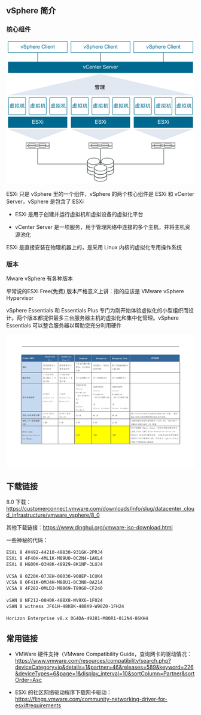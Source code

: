 ## vSphere 简介

### 核心组件

![img](./.assets/vSphere简介/20210221120348596.png)

ESXi 只是 vSphere 里的一个组件，vSphere 的两个核心组件是 ESXi 和 vCenter Server，vSphere 是包含了 ESXi

- ESXi 是用于创建并运行虚拟机和虚拟设备的虚拟化平台

- vCenter Server 是一项服务，用于管理网络中连接的多个主机，并将主机资源池化

ESXi 是直接安装在物理机器上的，是采用 Linux 内核的虚拟化专用操作系统

### 版本

Mware vSphere 有各种版本

平常说的ESXi Free(免费) 版本严格意义上讲：指的应该是 VMware vSphere Hypervisor

vSphere Essentials 和 Essentials Plus 专门为刚开始体验虚拟化的小型组织而设计。两个版本都提供最多三台服务器主机的虚拟化和集中化管理。vSphere Essentials 可以整合服务器以帮助您充分利用硬件

![img](./.assets/vSphere简介/af70bb8a-87a2-4a06-844c-933f4d9db9f11.png)

## 下载链接

8.0 下载：<https://customerconnect.vmware.com/downloads/info/slug/datacenter_cloud_infrastructure/vmware_vsphere/8_0>

其他下载链接：<https://www.dinghui.org/vmware-iso-download.html>

一些神秘的代码：

```
ESXi 8 4V492-44210-48830-931GK-2PRJ4
ESXi 8 4F40H-4ML1K-M89U0-0C2N4-1AKL4
ESXi 8 HG00K-03H8K-48929-8K1NP-3LUJ4

VCSA 8 0Z20K-07JEH-08030-908EP-1CUK4
VCSA 8 0F41K-0MJ4H-M88U1-0C3N0-0A214
VCSA 8 4F282-0MLD2-M8869-T89G0-CF240
 
vSAN 8 NF212-08H0K-488X8-WV9X6-1F024
vSAN 8 witness JF61H-48K8K-488X9-W98Z0-1FH24

Horizon Enterprise v8.x 0G4DA-49J81-M80R1-012N4-86KH4
```

## 常用链接

- VMWare 硬件支持（VMware Compatibility Guide，查询网卡的驱动情况：<https://www.vmware.com/resources/compatibility/search.php?deviceCategory=io&details=1&partner=46&releases=589&keyword=226&deviceTypes=6&page=1&display_interval=10&sortColumn=Partner&sortOrder=Asc>

- ESXi 的社区网络驱动程序下载网卡驱动：<https://flings.vmware.com/community-networking-driver-for-esxi#requirements>

